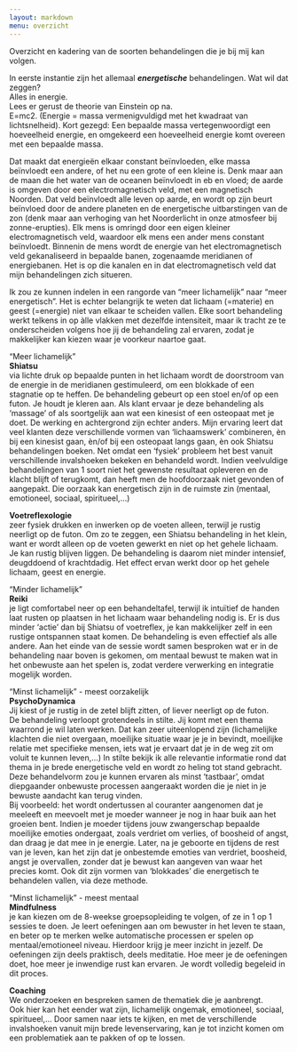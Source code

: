 ```yaml
---
layout: markdown
menu: overzicht
---
```


Overzicht en kadering van de soorten behandelingen die je bij mij kan volgen.   

In eerste instantie zijn het allemaal ***energetische*** behandelingen. Wat wil dat zeggen?   
Alles in energie.    
Lees er gerust de theorie van Einstein op na.    
E=mc2. (Energie = massa vermenigvuldigd met het kwadraat van lichtsnelheid). Kort gezegd: Een bepaalde massa vertegenwoordigt een hoeveelheid energie, en omgekeerd een hoeveelheid energie komt overeen met een bepaalde massa.  

Dat maakt dat energieën elkaar constant beïnvloeden, elke massa beïnvloedt een andere, of het nu een grote of een kleine is. Denk maar aan de maan die het water van de oceanen beïnvloedt in eb en vloed; de aarde is omgeven door een electromagnetisch veld, met een magnetisch Noorden. Dat veld beïnvloedt alle leven op aarde, en wordt op zijn beurt beïnvloed door de andere planeten en de energetische uitbarstingen van de zon (denk maar aan verhoging van het Noorderlicht in onze atmosfeer bij zonne-erupties). Elk mens is omringd door een eigen kleiner electromagnetisch veld, waardoor elk mens een ander mens constant beïnvloedt. Binnenin de mens wordt de energie van het electromagnetisch veld gekanaliseerd in bepaalde banen, zogenaamde meridianen of energiebanen. 
Het is op die kanalen en in dat electromagnetisch veld dat mijn behandelingen zich situeren.   

Ik zou ze kunnen indelen in een rangorde van “meer lichamelijk” naar “meer energetisch”. Het is echter belangrijk te weten dat lichaam (=materie) en geest (=energie) niet van elkaar te scheiden vallen. Elke soort behandeling werkt telkens in op àlle vlakken met dezelfde intensiteit, maar ik tracht ze te onderscheiden volgens hoe jij de behandeling zal ervaren, zodat je makkelijker kan kiezen waar je voorkeur naartoe gaat. 

“Meer lichamelijk”   
**Shiatsu**    
via lichte druk op bepaalde punten in het lichaam wordt de doorstroom van de energie in de meridianen gestimuleerd, om een blokkade of een stagnatie op te heffen. De behandeling gebeurt op een stoel en/of op een futon. Je houdt je kleren aan. Als klant ervaar je deze behandeling als ‘massage’ of als soortgelijk aan wat een kinesist of een osteopaat met je doet. De werking en achtergrond zijn echter anders. Mijn ervaring leert dat veel klanten deze verschillende vormen van ‘lichaamswerk’ combineren, èn bij een kinesist gaan, èn/of bij een osteopaat langs gaan, èn ook Shiatsu behandelingen boeken. Net omdat een ‘fysiek’ probleem het best vanuit verschillende invalshoeken bekeken en behandeld wordt. Indien veelvuldige behandelingen van 1 soort niet het gewenste resultaat opleveren en de klacht blijft of terugkomt, dan heeft men de hoofdoorzaak niet gevonden of aangepakt. Die oorzaak kan energetisch zijn in de ruimste zin (mentaal, emotioneel, sociaal, spiritueel,…)      

**Voetreflexologie**    
zeer fysiek drukken en inwerken op de voeten alleen, terwijl je rustig neerligt op de futon. Om zo te zeggen, een Shiatsu behandeling in het klein, want er wordt alleen op de voeten gewerkt en niet op het gehele lichaam. Je kan rustig blijven liggen. De behandeling is daarom niet minder intensief, deugddoend of krachtdadig. Het effect ervan werkt door op het gehele lichaam, geest en energie.   

“Minder lichamelijk”   
**Reiki**   
je ligt comfortabel neer op een behandeltafel, 
terwijl ik intuïtief de handen laat rusten op plaatsen in het lichaam waar behandeling nodig is. 
Er is dus minder ‘actie’ dan bij Shiatsu of voetreflex, je kan makkelijker zelf in een rustige ontspannen staat komen. 
De behandeling is even effectief als alle andere. 
Aan het einde van de sessie wordt samen besproken wat er in de behandeling naar boven is gekomen, 
om mentaal bewust te maken wat in het onbewuste aan het spelen is, zodat verdere verwerking en integratie mogelijk worden.   

“Minst lichamelijk” - meest oorzakelijk   
**PsychoDynamica**    
Jij kiest of je rustig in de zetel blijft zitten, of liever neerligt op de futon.    
De behandeling verloopt grotendeels in stilte. Jij komt met een thema waarrond je wil laten werken. Dat kan zeer uiteenlopend zijn (lichamelijke klachten die niet overgaan, moeilijke situatie waar je je in bevindt, moeilijke relatie met specifieke mensen, iets wat je ervaart dat je in de weg zit om voluit te kunnen leven,…)
In stilte bekijk ik alle relevantie informatie rond dat thema in je brede energetische veld en wordt zo heling tot stand gebracht. 
Deze behandelvorm zou je kunnen ervaren als minst ‘tastbaar’, omdat diepgaander onbewuste processen aangeraakt worden die je niet in je bewuste aandacht kan terug vinden.    
Bij voorbeeld: het wordt ondertussen al couranter aangenomen dat je meeleeft en meevoelt met je moeder wanneer je nog in haar buik aan het groeien bent. Indien je moeder tijdens jouw zwangerschap bepaalde moeilijke emoties ondergaat, zoals verdriet om verlies, of boosheid of angst, dan draag je dat mee in je energie. Later, na je geboorte en tijdens de rest van je leven, kan het zijn dat je onbestemde emoties van verdriet, boosheid, angst je overvallen, zonder dat je bewust kan aangeven van waar het precies komt. Ook dit zijn vormen van ‘blokkades’ die energetisch te behandelen vallen, via deze methode.    


“Minst lichamelijk” - meest mentaal   
**Mindfulness**   
je kan kiezen om de 8-weekse groepsopleiding te volgen, of ze in 1 op 1 sessies te doen. 
Je leert oefeningen aan om bewuster in het leven te staan, en beter op te merken welke automatische processen er spelen op mentaal/emotioneel niveau. Hierdoor krijg je meer inzicht in jezelf. De oefeningen zijn deels praktisch, deels meditatie. Hoe meer je de oefeningen doet, hoe meer je inwendige rust kan ervaren. Je wordt volledig begeleid in dit proces. 

**Coaching**   
We onderzoeken en bespreken samen de thematiek die je aanbrengt.    
Ook hier kan het eender wat zijn, lichamelijk ongemak, emotioneel, sociaal, spiritueel,… Door samen naar iets te kijken, en met de verschillende invalshoeken vanuit mijn brede levenservaring, kan je tot inzicht komen om een problematiek aan te pakken of op te lossen. 
